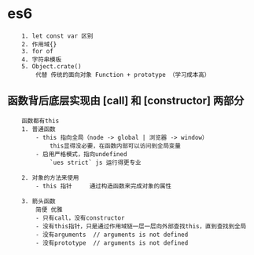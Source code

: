 #   es6
        1. let const var 区别
        2. 作用域{}
        3. for of
        4. 字符串模板
        5. Object.crate()
            代替 传统的面向对象 Function + prototype （学习成本高）

##  函数背后底层实现由 [call] 和 [constructor] 两部分
        函数都有this
        1. 普通函数
            - this 指向全局（node -> global | 浏览器 -> window）
                this显得没必要，在函数内部可以访问到全局变量
            - 启用严格模式，指向undefined
                `ues strict` js 运行得更专业

        2. 对象的方法来使用
            - this 指针     通过构造函数来完成对象的属性

        3. 箭头函数
            简便 优雅
            - 只有call，没有constructor
            - 没有this指针，只是通过作用域链一层一层向外部查找this，直到查找到全局
            - 没有arguments  // arguments is not defined
            - 没有prototype  // arguments is not defined